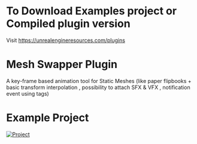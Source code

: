 # To Download Examples project or Compiled plugin version
Visit https://unrealengineresources.com/plugins


# Mesh Swapper Plugin

A key-frame based animation tool for Static Meshes (like paper flipbooks + basic transform interpolation , possibility to attach SFX & VFX , notification event using tags) 

# Example Project

[![Project](https://img.youtube.com/vi/NIJhQRsDxAc/0.jpg)](https://youtu.be/NIJhQRsDxAc)
